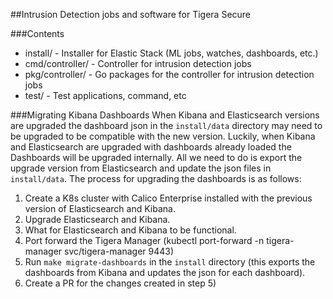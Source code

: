 ##Intrusion Detection jobs and software for Tigera Secure

###Contents
  * install/ - Installer for Elastic Stack (ML jobs, watches, dashboards, etc.)
  * cmd/controller/ - Controller for intrusion detection jobs
  * pkg/controller/ - Go packages for the controller for intrusion detection jobs
  * test/ - Test applications, command, etc

###Migrating Kibana Dashboards
When Kibana and Elasticsearch versions are upgraded the dashboard json in the `install/data` directory may need to be upgraded to
be compatible with the new version. Luckily, when Kibana and Elasticsearch are upgraded with dashboards already loaded
the Dashboards will be upgraded internally. All we need to do is export the upgrade version from Elasticsearch and update
the json files in `install/data`. The process for upgrading the dashboards is as follows:
   1) Create a K8s cluster with Calico Enterprise installed with the previous version of Elasticsearch and Kibana.
   2) Upgrade Elasticsearch and Kibana.
   3) What for Elasticsearch and Kibana to be functional.
   4) Port forward the Tigera Manager (kubectl port-forward -n tigera-manager svc/tigera-manager 9443)
   5) Run `make migrate-dashboards` in the `install` directory (this exports the dashboards from Kibana and updates the
   json for each dashboard).
   6) Create a PR for the changes created in step 5)
